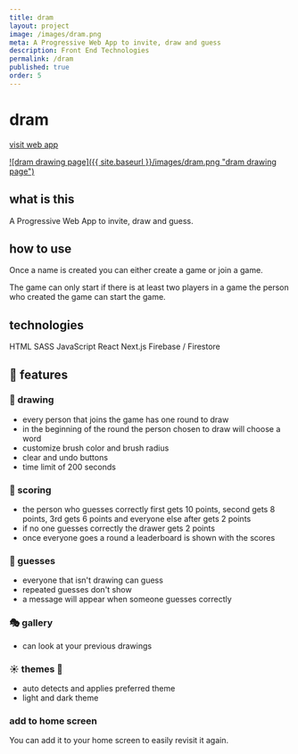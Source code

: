 ```yaml
---
title: dram
layout: project
image: /images/dram.png
meta: A Progressive Web App to invite, draw and guess
description: Front End Technologies
permalink: /dram
published: true
order: 5
---
```


# dram

<p class="project__intro">
 <a href="https://dram.vercel.app/">visit web app</a>
</p>

<a href="https://dram.vercel.app/">
    ![dram drawing page]({{ site.baseurl }}/images/dram.png "dram drawing page")
</a>

## what is this

A Progressive Web App to invite, draw and guess.

## how to use

Once a name is created you can either create a game or join a game.

The game can only start if there is at least two players in a game the person who created the game can start the game.

## technologies

<div class="project__skills">
    <span class="project__skill">
        HTML
    </span>
    <span class="project__skill">
        SASS
    </span>
    <span class="project__skill">
        JavaScript
    </span>
    <span class="project__skill">
        React 
    </span>
    <span class="project__skill">
        Next.js
    </span>
    <span class="project__skill">
        Firebase / Firestore
    </span>
</div>

## 📖 features

### 🎨 drawing

-   every person that joins the game has one round to draw
-   in the beginning of the round the person chosen to draw will choose a word
-   customize brush color and brush radius
-   clear and undo buttons
-   time limit of 200 seconds

### 🥇 scoring

-   the person who guesses correctly first gets 10 points, second gets 8 points, 3rd gets 6 points and everyone else after gets 2 points
-   if no one guesses correctly the drawer gets 2 points
-   once everyone goes a round a leaderboard is shown with the scores

### 🤔 guesses

-   everyone that isn't drawing can guess
-   repeated guesses don't show
-   a message will appear when someone guesses correctly

### 🎭 gallery

-   can look at your previous drawings

### ☀️ themes 🌙

-   auto detects and applies preferred theme
-   light and dark theme

### add to home screen

You can add it to your home screen to easily revisit it again.
